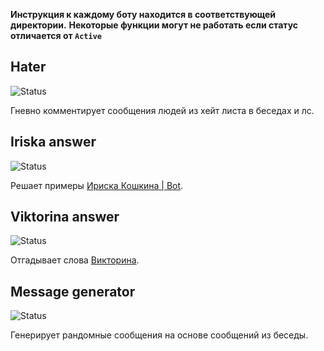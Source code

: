 **Инструкция к каждому боту находится в соответствующей директории.**
**Некоторые функции могут не работать если статус отличается от `Active`**

## Hater
<div align="left">
 <img alt="Status" src="https://img.shields.io/badge/Status-Frozen-blue">
</div>

Гневно комментирует сообщения людей из хейт листа в беседах и лс.

## Iriska answer
<div align="left">
 <img alt="Status" src="https://img.shields.io/badge/Status-Frozen-blue">
</div>

Решает примеры [Ириска Кошкина | Bot](https://vk.com/club173471303).

## Viktorina answer
<div align="left">
 <img alt="Status" src="https://img.shields.io/badge/Status-Frozen-blue">
</div>

Отгадывает слова [Викторина](https://vk.com/club170763395).

## Message generator
<div align="left">
 <img alt="Status" src="https://img.shields.io/badge/Status-Frozen-blue">
</div>

Генерирует рандомные сообщения на основе сообщений из беседы.
